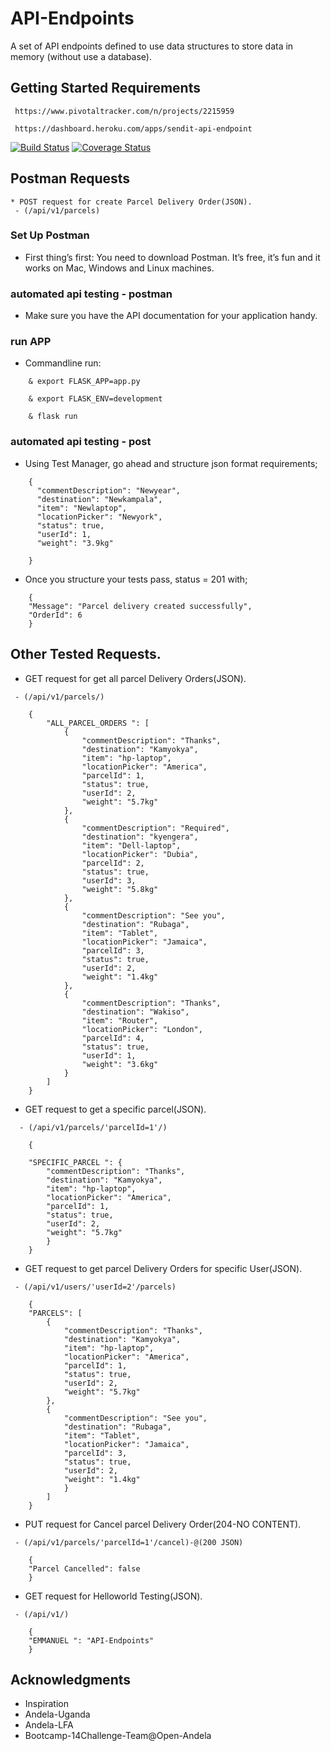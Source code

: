 # API-Endpoints

A set of API endpoints defined to use data structures
to store data in memory (without use a database).

## Getting Started Requirements

```
 https://www.pivotaltracker.com/n/projects/2215959
```
```
 https://dashboard.heroku.com/apps/sendit-api-endpoint

``` 

[![Build Status](https://travis-ci.com/ManuelDominic/API-Endpoints.svg?branch=develop)](https://travis-ci.com/ManuelDominic/API-Endpoints) 
[![Coverage Status](https://coveralls.io/repos/github/ManuelDominic/API-Endpoints/badge.svg?branch=develop)](https://coveralls.io/github/ManuelDominic/API-Endpoints?branch=develop)
 

## Postman Requests
```
* POST request for create Parcel Delivery Order(JSON).
 - (/api/v1/parcels)
```
### Set Up Postman
* First thing’s first: You need to download Postman. It’s free, it’s fun and it works on Mac, Windows and Linux machines.

### automated api testing - postman
* Make sure you have the API documentation for your application handy.

### run APP
* Commandline run:
```
	& export FLASK_APP=app.py

	& export FLASK_ENV=development

	& flask run
```

### automated api testing - post
* Using Test Manager, go ahead and structure json format requirements;
```
	{
      "commentDescription": "Newyear", 
      "destination": "Newkampala", 
      "item": "Newlaptop", 
      "locationPicker": "Newyork", 
      "status": true, 
      "userId": 1, 
      "weight": "3.9kg"
      
	}
```
* Once you structure your tests pass, status = 201 with;
```	
	{
    "Message": "Parcel delivery created successfully",
    "OrderId": 6
	}
```

## Other Tested Requests.

* GET request for get all parcel Delivery Orders(JSON).
```
 - (/api/v1/parcels/)

	{
	    "ALL_PARCEL_ORDERS ": [
	        {
	            "commentDescription": "Thanks",
	            "destination": "Kamyokya",
	            "item": "hp-laptop",
	            "locationPicker": "America",
	            "parcelId": 1,
	            "status": true,
	            "userId": 2,
	            "weight": "5.7kg"
	        },
	        {
	            "commentDescription": "Required",
	            "destination": "kyengera",
	            "item": "Dell-laptop",
	            "locationPicker": "Dubia",
	            "parcelId": 2,
	            "status": true,
	            "userId": 3,
	            "weight": "5.8kg"
	        },
	        {
	            "commentDescription": "See you",
	            "destination": "Rubaga",
	            "item": "Tablet",
	            "locationPicker": "Jamaica",
	            "parcelId": 3,
	            "status": true,
	            "userId": 2,
	            "weight": "1.4kg"
	        },
	        {
	            "commentDescription": "Thanks",
	            "destination": "Wakiso",
	            "item": "Router",
	            "locationPicker": "London",
	            "parcelId": 4,
	            "status": true,
	            "userId": 1,
	            "weight": "3.6kg"
	        }
	    ]
	}

```
* GET request to get a specific parcel(JSON).
```
  - (/api/v1/parcels/'parcelId=1'/)

	{

    "SPECIFIC_PARCEL ": {
        "commentDescription": "Thanks",
        "destination": "Kamyokya",
        "item": "hp-laptop",
        "locationPicker": "America",
        "parcelId": 1,
        "status": true,
        "userId": 2,
        "weight": "5.7kg"
    	}
	}

```
* GET request to get parcel Delivery Orders for specific User(JSON).
```
 - (/api/v1/users/'userId=2'/parcels)

    {
    "PARCELS": [
        {
            "commentDescription": "Thanks",
            "destination": "Kamyokya",
            "item": "hp-laptop",
            "locationPicker": "America",
            "parcelId": 1,
            "status": true,
            "userId": 2,
            "weight": "5.7kg"
        },
        {
            "commentDescription": "See you",
            "destination": "Rubaga",
            "item": "Tablet",
            "locationPicker": "Jamaica",
            "parcelId": 3,
            "status": true,
            "userId": 2,
            "weight": "1.4kg"
	        }
	    ]
	}

```
* PUT request for Cancel parcel Delivery Order(204-NO CONTENT).
```
 - (/api/v1/parcels/'parcelId=1'/cancel)-@(200 JSON)

 	{
    "Parcel Cancelled": false
	}
```
* GET request for Helloworld Testing(JSON).
```
 - (/api/v1/)

 	{
    "EMMANUEL ": "API-Endpoints"
	}

```
## Acknowledgments
* Inspiration
* Andela-Uganda
* Andela-LFA
* Bootcamp-14Challenge-Team@Open-Andela

